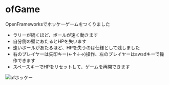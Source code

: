 # ofGame

OpenFrameworksでホッケーゲームをつくりました

* ラリーが続くほど、ボールが速く動きます
* 自分側の壁にあたるとHPを失います
* 速いボールがあたるほど、HPを失うのは仕様として残しました
* 右のプレイヤーは矢印キー(←↑↓→)操作、左のプレイヤーはawsdキーで操作できます
* スペースキーでHPをリセットして、ゲームを再開できます

![ofホッケー](https://user-images.githubusercontent.com/56382189/88364916-61b63480-cdbf-11ea-80fc-9f28dcb82a56.gif)

